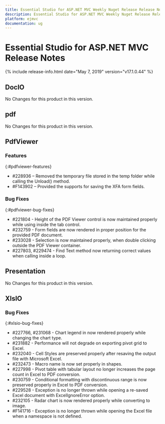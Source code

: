 ```yaml
---
title: Essential Studio for ASP.NET MVC Weekly Nuget Release Release Notes  
description: Essential Studio for ASP.NET MVC Weekly Nuget Release Release Notes  
platform: ejmvc
documentation: ug
---
```


# Essential Studio for ASP.NET MVC  Release Notes  

{% include release-info.html date="May 7, 2019"  version="v17.1.0.44" %} 






## DocIO

No Changes for this product in this version.

[//]: # "Delete the contents of this file while new content is added."

## pdf

No Changes for this product in this version.

[//]: # "Delete the contents of this file while new content is added."

## PdfViewer

### Features
{:#pdfviewer-features}

* \#228936 – Removed the temporary file stored in the temp folder while calling the Unload() method.
* \#F143902 – Provided the supports for saving the XFA form fields.


### Bug Fixes
{:#pdfviewer-bug-fixes}

* \#221804 - Height of the PDF Viewer control is now maintained properly while using inside the tab control.
* \#232759 - Form fields are now rendered in proper position for the provided PDF document.
* \#233028 - Selection is now maintained properly, when double clicking outside the PDF Viewer container.
* \#227803, \#229474 - Find Text method now returning correct values when calling inside a loop.

## Presentation

No Changes for this product in this version.

[//]: # "Delete the contents of this file while new content is added."

## XlsIO

### Bug Fixes
{:#xlsio-bug-fixes}

* \#227766, \#231068 - Chart legend in now rendered properly while changing the chart type.
* \#231882 - Performance will not degrade on exporting pivot grid to Excel.
* \#232040 - Cell Styles are preserved properly after resaving the output file with Microsoft Excel.
* \#232473 - Macro name is now set properly in shapes.
* \#227998 - Pivot table with tabular layout no longer increases the page count in Excel to PDF conversion.
* \#230759 - Conditional formatting with discontinuous range is now preserved properly in Excel to PDF conversion.
* \#229528 - Exception is no longer thrown while opening a re-saved Excel document with ExcelIgnoreError option.
* \#232105 - Radar chart is now rendered properly while converting to image.
* \#F141716 - Exception is no longer thrown while opening the Excel file when a namespace is not defined.
